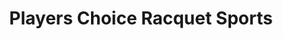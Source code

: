 ---
title: "Players Choice Racquet Sports"
url: /schenectady/players-choice-racquet-sports/
shop: Sport
---